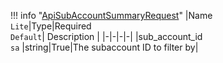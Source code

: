!!! info "[ApiSubAccountSummaryRequest](/../../schemas/api_sub_account_summary_request)"
    |Name<br>`Lite`|Type|Required<br>`Default`| Description |
    |-|-|-|-|
    |sub_account_id<br>`sa` |string|True|The subaccount ID to filter by|
